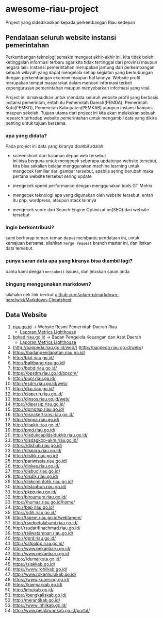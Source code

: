 # awesome-riau-project
Project yang didedikasikan kepada perkembangan Riau kedepan

## Pendataan seluruh website instansi pemerintahan
Perkembangan teknologi semakin menguat akhir-akhir ini, kita tidak boleh ketinggalan informasi terbaru agar kita tidak tertinggal dari provinsi maupun negara lain. Instansi pemerintahan merupakan jantung dari perkembangan sebuah wilayah yang dapat mengelola setiap kegiatan yang berhubungan dengan perkembangan ekonomi maupun hal lainnya. Website profil merupakan tempat masyarakat dalam mencari informasi terkait kepengurusan pemerintahan maupun menyebarkan informasi yang vital. 

Project ini dimaksudkan untuk mendata seluruh website profil yang berbasis instansi pemerintah, entah itu Pemerintah Daerah(PEMDA), Pemerintah Kota(PEMKO), Pemerintah Kabupaten(PEMKAB) ataupun instansi kampus maupun sekolah. Tujuan utama dari project ini kita akan melakukan sebuah research terhadap website pemerintahan untuk mengambil data yang dikira penting untuk tujuan bersama.

### apa yang didata?
Pada project ini data yang kiranya diambil adalah
* screenshoot dari halaman depan web tersebut   
   ini bisa berguna untuk mengecek seberapa updatenya website tersebut, kita bisa sekalian belajar menggunakan machine learning untuk mengecek familiar dari gambar tersebut, apabila sering berubah maka pertana website tersebut sering update    

* mengecek speed performance dengan menggunakan tools GT Metrix
* mengecek teknologi apa yang digunakan oleh website tersebut, entah itu php, wordpress, ataupun stack lainnya
* mengecek score dari Search Engine Optimization(SEO) dari website tersebut

### ingin berkontribusi?
kami berharap teman-teman dapat membantu pendataan ini, untuk kemajuan bersama. silahkan `merge request` branch master ini, dan listkan data tersebut.    

### punya saran data apa yang kiranya bisa diambil lagi? 
bantu kami dengan `mensubmit` issues, dan jelaskan saran anda

### bingung menggunakan markdown? 
silahakn cek link berikut [github.com/adam-p/markdown-here/wiki/Markdown-Cheatsheet](https://github.com/adam-p/markdown-here/wiki/Markdown-Cheatsheet)

## Data Website

1. [riau.go.id](https://riau.go.id) -> Website Resmi Pemerintah Daerah Riau
    - [Laporan Metrics Lighthouse](https://lighthouse-dot-webdotdevsite.appspot.com//lh/html?url=https%3A%2F%2Fwww.riau.go.id%2F)
2. [bpkad.riau.go.id](http://bpkad.riau.go.id) -> Badan Pengelola Keuangan dan Aset Daerah
    - [Laporan Metrics Lighthouse](https://lighthouse-dot-webdotdevsite.appspot.com//lh/html?url=http%3A%2F%2Fbpkad.riau.go.id)
3. [http://bappeda.riau.go.id/web/] (http://bappeda.riau.go.id/web/)
4. https://badanpendapatan.riau.go.id/
5. http://bkd.riau.go.id/
6. http://balitbang.riau.go.id/
7. http://bpbd.riau.go.id/
8. https://bpsdm.riau.go.id/bpsdm/
9. http://pupr.riau.go.id/
10. http://esdm.riau.go.id/web/
11. http://dkp.riau.go.id/
12. http://disperin.riau.go.id/
13. http://dinsos.riau.go.id/web/
14. https://dipersip.riau.go.id/
15. http://dpmptsp.riau.go.id/
16. http://disnakertrans.riau.go.id/
17. http://dpppa.riau.go.id/
18. http://dispkh.riau.go.id/
19. http://pmd.riau.go.id/
20. http://disdukcapildaldukkb.riau.go.id/
21. http://disdagkop-ukm.riau.go.id/
22. https://dishub.riau.go.id/
23. http://dispora.riau.go.id/
24. http://dislhk.riau.go.id/
25. http://pariwisata.riau.go.id/
26. http://dinkes.riau.go.id/
27. http://disbud.riau.go.id/
28. http://disdik.riau.go.id/
29. http://diskominfotik.riau.go.id/
30. http://distanbun.riau.go.id/
31. http://pkpp.riau.go.id/
32. http://biroumum.riau.go.id/
33. https://humas.riau.go.id/home/
34. http://bap.riau.go.id/
35. https://jdih.riau.go.id/
36. http://tapem.riau.go.id/webtapem/
37. http://rsudpetalabumi.riau.go.id/
38. http//rsudarifinachmad.riau.go.id/
39. http://rsjiwatampan.riau.go.id/
40. http://dprd.riau.go.id/
41. http://satpolpp.riau.go.id/
42. http://www.pekanbaru.go.id/
43. http://www.pekanbaru.go.id
44. https://dumaikota.go.id/
45. https://siakkab.go.id/
46. https://www.rohilkab.go.id/
47. http://www.rokanhulukab.go.id/
48. https://www.kuansing.go.id/
49. https://kamparkab.go.id/
50. http://inhukab.go.id/
51. https://bengkaliskab.go.id/
52. http://merantikab.go.id/
53. https://www.inhilkab.go.id/
54. http://www.pelalawankab.go.id/portal/
